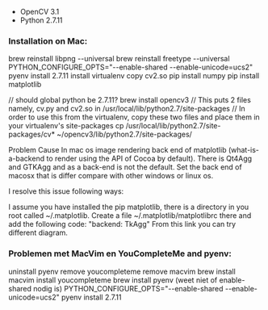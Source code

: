  
- OpenCV 3.1
- Python 2.7.11

### Installation on Mac:


brew reinstall libpng --universal
brew reinstall freetype --universal
PYTHON_CONFIGURE_OPTS="--enable-shared --enable-unicode=ucs2"  pyenv install 2.7.11 
install virtualenv
copy cv2.so
pip install numpy
pip install matplotlib 

// should global python be 2.7.11?
brew install opencv3
// This puts 2 files namely, cv.py and cv2.so in /usr/local/lib/python2.7/site-packages
// In order to use this from the virtualenv, copy these two files and place them in your virtualenv's site-packages
cp /usr/local/lib/python2.7/site-packages/cv* ~/opencv3/lib/python2.7/site-packages/

Problem Cause In mac os image rendering back end of matplotlib (what-is-a-backend to render using the API of Cocoa by default). There is Qt4Agg and GTKAgg and as a back-end is not the default. Set the back end of macosx that is differ compare with other windows or linux os.

I resolve this issue following ways:

I assume you have installed the pip matplotlib, there is a directory in you root called ~/.matplotlib.
Create a file ~/.matplotlib/matplotlibrc there and add the following code: "backend: TkAgg"
From this link you can try different diagram.

### Problemen met MacVim en YouCompleteMe and pyenv:

uninstall pyenv
remove youcompleteme
remove macvim
brew install macvim
install youcompleteme
brew install pyenv
(weet niet of enable-shared nodig is)
PYTHON_CONFIGURE_OPTS="--enable-shared --enable-unicode=ucs2"  pyenv install 2.7.11 
